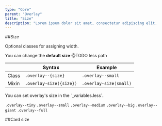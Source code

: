 ```yaml
---
type: "Core"
parent: "Overlay"
title: "Size"
description: "Lorem ipsum dolor sit amet, consectetur adipiscing elit. Nunc tempus laoreet leo sit amet iaculis."
---
```


##Size

Optional classes for assigning width.

You can change the **default size** @TODO less path

<div class="table--scroll">

|                         | Syntax                                    | Example                       |
| ----------------------- | ----------------------------------------- | ----------------------------- |
| Class                   | `.overlay--{size}`                        | `.overlay--small`             |
| Mixin                   | `.overlay-size({size})`                  | `.overlay-size(small)`       |

</div>

<div class="alert">
  <div class="alert-content">
    You can set overlay's size in the `_variables.less`.
  </div>
</div>

`.overlay--tiny` `.overlay--small` `.overlay--medium` `.overlay--big` `.overlay--giant` `.overlay--full`

<demo>
  <demovanilla src="inline/core/overlay/size">
  </demovanilla>
</demo>

##Card size

<demo>
  <demovanilla src="inline/core/overlay/size-card">
  </demovanilla>
</demo>
